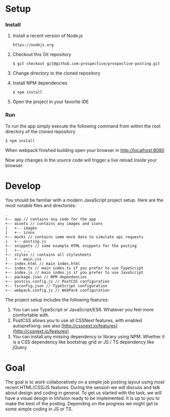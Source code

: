 # Setup

### Install

1. Install a recent version of Node.js

    ```
    https://nodejs.org
    ```

2. Checkout this Git repository

    ```
    $ git checkout git@github.com:prospective/prospective-posting.git
    ```

3. Change directory to the cloned repository
4. Install NPM dependencies

    ```
    $ npm install
    ```
5. Open the project in your favorite IDE


### Run 

To run the app simply execute the following command from within the root directory of the cloned repository

```
$ npm install
```

When webpack finished building open your browser in [http://localhost:8080](http://localhost:8080)


Now any changes in the source code will trigger a live reload inside your browser.

# Develop

You should be familiar with a modern JavaScript project setup. Here are the most notable files and directories: 

```
.
+-- app // contains any code for the app
+-- assets // contains any images and icons
|   +-- images
|   +-- icons
+-- mocks // contains some mock data to simulate api requests
|   +-- posting.js
+-- snippets // some example HTML snippets for the posting
|   +-- ...
+-- styles // contains all stylesheets
|   +-- main.css
+-- index.html // main index.html
+-- index.ts // main index.ts if you prefer to use TypeScript
+-- index.js // main index.js if you prefer to use JavaScript
+-- package.json // NPM dependencies
+-- postcss.config.js // PostCSS configuration
+-- tsconfig.json // TypeScript configuration
+-- webpack.config.js // WebPack configuration

```

The project setup includes the following features:

1. You can use TypeScript or JavaScript/ES6. Whatever you feel more comfortable with.
2. PostCSS allows you to use all CSSNext features, with enabled autoprefixing. see also [http://cssnext.io/features](http://cssnext.io/features)
3. You can install any missing dependency or library using NPM. Whether it is a CSS dependency like bootstrap grid or JS / TS dependency like jQuery

# Goal

The goal is to work collaboratively on a simple job posting layout using most recent HTML/CSS/JS features. 
During the session we will discuss and talk about design and coding in general. To get us started with the task, we will have 
a visual design in InVision ready to be implemented. It is up to you to make the best of the posting. Depending on the 
progress we might get to some simple coding in JS or TS.    